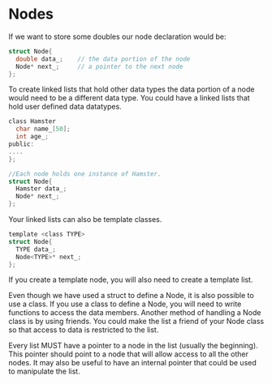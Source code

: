 # Nodes

If we want to store some doubles our node declaration would be:
```c
struct Node{
  double data_;    // the data portion of the node
  Node* next_;     // a pointer to the next node
};
```

To create linked lists that hold other data types the data portion of a node would need to be a different data type.  You could have a linked lists that hold user defined data datatypes.

```c
class Hamster
  char name_[50];
  int age_;
public:
....
};

//Each node holds one instance of Hamster.
struct Node{
  Hamster data_;
  Node* next_;
};
```

Your linked lists can also be template classes.
```c
template <class TYPE>
struct Node{
  TYPE data_;
  Node<TYPE>* next_;
};
```

If you create a template node, you will also need to create a template list.

Even though we have used a struct to define a Node, it is also possible to use a class.  If you use a class to define a Node, you will need to write functions to access the data members.  Another method of handling a Node class is by using friends.  You could make the list a friend of your Node class so that access to data is restricted to the list.

Every list MUST have a pointer to a node in the list (usually the beginning).  This pointer should point to a node that will allow access to all the other nodes.  It may also be useful to have an internal pointer that could be used to manipulate the list.




